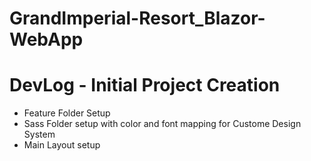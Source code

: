 ﻿# GrandImperial-Resort_Blazor-WebApp
# DevLog - Initial Project Creation
 <ul>
  <li>
    Feature Folder Setup
  </li>
   <li>
    Sass Folder setup with color and font mapping for Custome Design System
  </li>
   <li>
   Main Layout setup
  </li>
    </ul>
